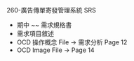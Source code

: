 260-廣告傳單寄發管理系統 SRS 
 - 期中 ~~ 需求規格書
 - 需求項目敘述
 - OCD 操作概念
          File -> 需求分析 Page 12
 - OCD Image 
          File -> Page 14
